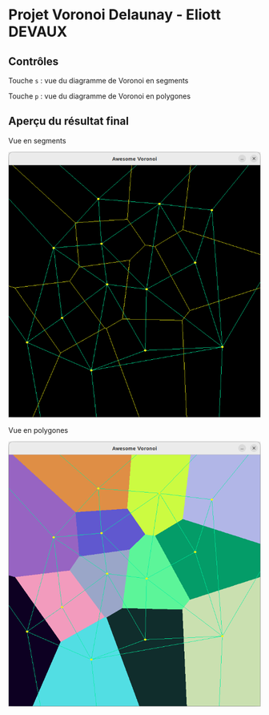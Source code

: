 # Projet Voronoi Delaunay - Eliott DEVAUX

## Contrôles
Touche `s` : vue du diagramme de Voronoi en segments

Touche `p` : vue du diagramme de Voronoi en polygones

## Aperçu du résultat final
Vue en segments

![](./docs/capture1.png)

Vue en polygones

![](./docs/capture2.png)